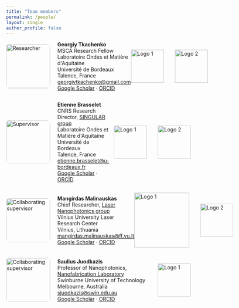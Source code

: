 ```yaml
---
title: "Team members"
permalink: /people/
layout: single
author_profile: false
---
```


<div style="display: flex; justify-content: space-between; align-items: center;">
  <!-- Left side: person info and image -->
  <div style="display: flex; align-items: center; gap: 20px; margin-bottom: 1em;">
    <img src="{{ 'assets/images/GT-linkedin.jpg' | relative_url }}" alt="Researcher" style="width: 120px; height: auto; border-radius: 8px;">
    <div>
      <strong>Georgiy Tkachenko</strong><br>
      MSCA Research Fellow<br>
      Laboratoire Ondes et Matière d'Aquitaine<br>
      Université de Bordeaux<br>
      Talence, France<br>
      <a href="mailto:georgiytkachenko@gmail.com ">georgiytkachenko@gmail.com </a><br>
      <a href="https://scholar.google.co.uk/citations?user=WB9PHl4AAAAJ&hl=en">Google Scholar</a> · 
      <a href="https://orcid.org/0000-0003-0958-2548">ORCID</a>
    </div>
  </div>
  <!-- Right side: logos -->
  <div style="display: flex; align-items: center; gap: 30px; margin-bottom: 1em;">
    <img src="{{ '/assets/images/msca-logo.png' | relative_url }}" alt="Logo 1" style="width: auto; height: 90px">
    <img src="{{ '/assets/images/UB-logo.png' | relative_url }}" alt="Logo 2" style="width: auto; height: 90px">
  </div>
</div>
<div style="height: 1em;"></div>

<!-- Etienne ---------------------------------------------------------------------------->
<div style="display: flex; justify-content: space-between; align-items: center;">
  <!-- Left side: person info and image -->
  <div style="display: flex; align-items: center; gap: 20px; margin-bottom: 1em;">
    <img src="{{ 'assets/images/Etienne-Brasselet.png' | relative_url }}" alt="Supervisor" style="width: 120px; height: auto; border-radius: 8px;">
    <div>
      <strong>Etienne Brasselet</strong><br>
     CNRS Research Director, <a href="https://www.loma.cnrs.fr/thematique-singular/" target="_blank">SINGULAR group</a><br>
      Laboratoire Ondes et Matière d'Aquitaine<br>
     Université de Bordeaux<br>
     Talence, France<br>
     <a href="mailto:etienne.brasselet@u-bordeaux.fr ">etienne.brasselet@u-bordeaux.fr </a><br>
     <a href="https://scholar.google.co.uk/citations?user=2q-Dw04AAAAJ&hl=en">Google Scholar</a> · 
     <a href="https://orcid.org/0000-0001-6672-6785">ORCID</a>
    </div>
  </div>
  <!-- Right side: logos -->
  <div style="display: flex; align-items: center; gap: 30px; margin-bottom: 1em;">
    <img src="{{ '/assets/images/cnrs-logo.png' | relative_url }}" alt="Logo 1" style="width: auto; height: 90px">
    <img src="{{ '/assets/images/loma-logo.jpeg' | relative_url }}" alt="Logo 2" style="width: auto; height: 90px">
  </div>
</div>
<div style="height: 1em;"></div>


<!-- Mangirdas ---------------------------------------------------------------------------->
<div style="display: flex; justify-content: space-between; align-items: center;">
  <!-- Left side: person info and image -->
  <div style="display: flex; align-items: center; gap: 20px; margin-bottom: 1em;">
    <img src="{{ 'assets/images/Mangirdas1.png' | relative_url }}" alt="Collaborating supervisor" style="width: 120px; height: auto; border-radius: 8px;">
    <div>
      <strong>Mangirdas Malinauskas</strong><br>
     Chief Researcher, <a href="https://www.ff.vu.lt/en/lrc/scientific-groups/laser-nanophotonics-group" target="_blank">Laser Nanophotonics group</a><br>
     Vilnius University Laser Research Center<br>
     Vilnius, Lithuania<br>
     <a href="mailto:mangirdas.malinauskas@ff.vu.lt ">mangirdas.malinauskas@ff.vu.lt </a><br>
     <a href="https://scholar.google.co.uk/citations?hl=en&user=_csH3GIAAAAJ">Google Scholar</a> · 
     <a href="https://orcid.org/0000-0002-6937-4284">ORCID</a>
    </div>
  </div>
  <!-- Right side: logos -->
  <div style="display: flex; align-items: center; gap: 30px; margin-bottom: 1em;">
    <img src="{{ '/assets/images/vu-logo.png' | relative_url }}" alt="Logo 1" style="width: auto; height: 150px">
    <img src="{{ '/assets/images/laserlab-logo.jpg' | relative_url }}" alt="Logo 2" style="width: auto; height: 90px">
  </div>
</div>
<div style="height: 1em;"></div>


<!-- Saulius ---------------------------------------------------------------------------->
<div style="display: flex; justify-content: space-between; align-items: center;">
  <!-- Left side: person info and image -->
  <div style="display: flex; align-items: center; gap: 20px; margin-bottom: 1em;">
    <img src="{{ 'assets/images/Saulius.jpg' | relative_url }}" alt="Collaborating supervisor" style="width: 120px; height: auto; border-radius: 8px;">
    <div>
      <strong>Saulius Juodkazis</strong><br>
     Professor of Nanophotonics, <a href="https://www.swinburne.edu.au/research/facilities-equipment/nano-lab/" target="_blank">Nanofabrication Laboratory</a><br>
     Swinburne University of Technology<br>
      Melbourne, Australia<br>
     <a href="mailto:sjuodkazis@swin.edu.au ">sjuodkazis@swin.edu.au </a><br>
     <a href="https://scholar.google.co.uk/citations?user=T2jj61kAAAAJ&hl=en">Google Scholar</a> · 
     <a href="https://orcid.org/0000-0003-3542-3874">ORCID</a>
    </div>
  </div>
  <!-- Right side: logos -->
  <div style="display: flex; align-items: center; gap: 30px; margin-bottom: 1em;">
    <img src="{{ '/assets/images/swinburne-logo.png' | relative_url }}" alt="Logo 1" style="width: auto; height: 90px">
  </div>
</div>





